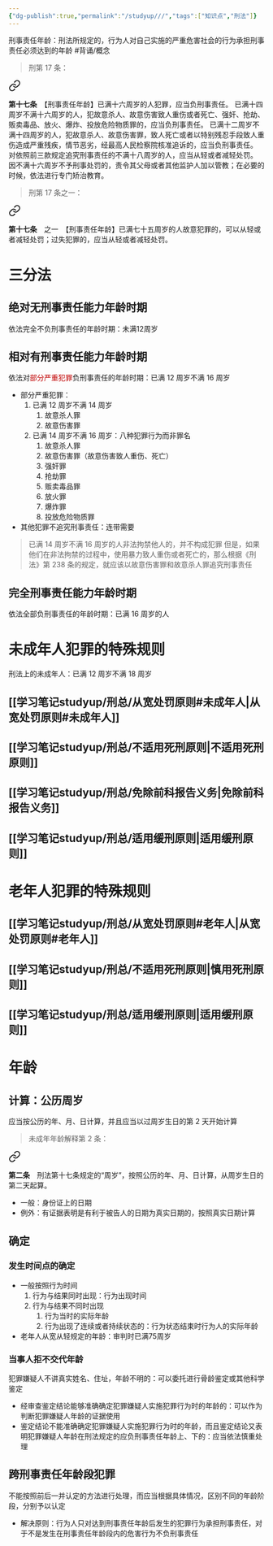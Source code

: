 ```yaml
---
{"dg-publish":true,"permalink":"/studyup///","tags":["知识点","刑法"]}
---
```


刑事责任年龄：刑法所规定的，行为人对自己实施的严重危害社会的行为承担刑事责任必须达到的年龄 #背诵/概念 

>刑第 17 条：
<div class="transclusion internal-embed is-loaded"><a class="markdown-embed-link" href="/////#t17" aria-label="Open link"><svg xmlns="http://www.w3.org/2000/svg" width="24" height="24" viewBox="0 0 24 24" fill="none" stroke="currentColor" stroke-width="2" stroke-linecap="round" stroke-linejoin="round" class="svg-icon lucide-link"><path d="M10 13a5 5 0 0 0 7.54.54l3-3a5 5 0 0 0-7.07-7.07l-1.72 1.71"></path><path d="M14 11a5 5 0 0 0-7.54-.54l-3 3a5 5 0 0 0 7.07 7.07l1.71-1.71"></path></svg></a><div class="markdown-embed">



**第十七条**　【刑事责任年龄】已满十六周岁的人犯罪，应当负刑事责任。
已满十四周岁不满十六周岁的人，犯故意杀人、故意伤害致人重伤或者死亡、强奸、抢劫、贩卖毒品、放火、爆炸、投放危险物质罪的，应当负刑事责任。
已满十二周岁不满十四周岁的人，犯故意杀人、故意伤害罪，致人死亡或者以特别残忍手段致人重伤造成严重残疾，情节恶劣，经最高人民检察院核准追诉的，应当负刑事责任。
对依照前三款规定追究刑事责任的不满十八周岁的人，应当从轻或者减轻处罚。
因不满十六周岁不予刑事处罚的，责令其父母或者其他监护人加以管教；在必要的时候，依法进行专门矫治教育。 

</div></div>


>刑第 17 条之一：
<div class="transclusion internal-embed is-loaded"><a class="markdown-embed-link" href="/////#t17-1" aria-label="Open link"><svg xmlns="http://www.w3.org/2000/svg" width="24" height="24" viewBox="0 0 24 24" fill="none" stroke="currentColor" stroke-width="2" stroke-linecap="round" stroke-linejoin="round" class="svg-icon lucide-link"><path d="M10 13a5 5 0 0 0 7.54.54l3-3a5 5 0 0 0-7.07-7.07l-1.72 1.71"></path><path d="M14 11a5 5 0 0 0-7.54-.54l-3 3a5 5 0 0 0 7.07 7.07l1.71-1.71"></path></svg></a><div class="markdown-embed">



**第十七条**　之一　【刑事责任年龄】已满七十五周岁的人故意犯罪的，可以从轻或者减轻处罚；过失犯罪的，应当从轻或者减轻处罚。 

</div></div>

# 三分法
## 绝对无刑事责任能力年龄时期
依法完全不负刑事责任的年龄时期：未满12周岁
## 相对有刑事责任能力年龄时期
依法对<font color="#c00000">部分严重犯罪</font>负刑事责任的年龄时期：已满 12 周岁不满 16 周岁
- 部分严重犯罪：
	1. 已满 12 周岁不满 14 周岁
		1. 故意杀人罪
		2. 故意伤害罪
	2. 已满 14 周岁不满 16 周岁：八种犯罪行为而非罪名
		1. 故意杀人罪
		2. 故意伤害罪（故意伤害致人重伤、死亡）
		3. 强奸罪
		4. 抢劫罪
		5. 贩卖毒品罪
		6. 放火罪
		7. 爆炸罪
		8. 投放危险物质罪
- 其他犯罪不追究刑事责任：连带需要
>已满 14 周岁不满 16 周岁的人非法拘禁他人的，并不构成犯罪
>但是，如果他们在非法拘禁的过程中，使用暴力致人重伤或者死亡的，那么根据《刑法》第 238 条的规定，就应该以故意伤害罪和故意杀人罪追究刑事责任

## 完全刑事责任能力年龄时期
依法全部负刑事责任的年龄时期：已满 16 周岁的人
# 未成年人犯罪的特殊规则
刑法上的未成年人：已满 12 周岁不满 18 周岁
## [[学习笔记studyup/刑总/从宽处罚原则#未成年人\|从宽处罚原则#未成年人]]
## [[学习笔记studyup/刑总/不适用死刑原则\|不适用死刑原则]]
## [[学习笔记studyup/刑总/免除前科报告义务\|免除前科报告义务]]
## [[学习笔记studyup/刑总/适用缓刑原则\|适用缓刑原则]]
# 老年人犯罪的特殊规则
## [[学习笔记studyup/刑总/从宽处罚原则#老年人\|从宽处罚原则#老年人]]
## [[学习笔记studyup/刑总/不适用死刑原则\|慎用死刑原则]]
## [[学习笔记studyup/刑总/适用缓刑原则\|适用缓刑原则]]
# 年龄
## 计算：公历周岁
应当按公历的年、月、日计算，并且应当以过周岁生日的第 2 天开始计算
>未成年年龄解释第 2 条：
<div class="transclusion internal-embed is-loaded"><a class="markdown-embed-link" href="////#t2" aria-label="Open link"><svg xmlns="http://www.w3.org/2000/svg" width="24" height="24" viewBox="0 0 24 24" fill="none" stroke="currentColor" stroke-width="2" stroke-linecap="round" stroke-linejoin="round" class="svg-icon lucide-link"><path d="M10 13a5 5 0 0 0 7.54.54l3-3a5 5 0 0 0-7.07-7.07l-1.72 1.71"></path><path d="M14 11a5 5 0 0 0-7.54-.54l-3 3a5 5 0 0 0 7.07 7.07l1.71-1.71"></path></svg></a><div class="markdown-embed">



**第二条**　刑法第十七条规定的“周岁”，按照公历的年、月、日计算，从周岁生日的第二天起算。 

</div></div>

- 一般：身份证上的日期
- 例外：有证据表明是有利于被告人的日期为真实日期的，按照真实日期计算
## 确定
### 发生时间点的确定
- 一般按照行为时间
	1. 行为与结果同时出现：行为出现时间
	2. 行为与结果不同时出现
		1. 行为当时的实际年龄
		2. 行为出现了连续或者持续状态的：行为状态结束时行为人的实际年龄
- 老年人从宽从轻规定的年龄：审判时已满75周岁
### 当事人拒不交代年龄
犯罪嫌疑人不讲真实姓名、住址，年龄不明的：可以委托进行骨龄鉴定或其他科学鉴定
- 经审查鉴定结论能够准确确定犯罪嫌疑人实施犯罪行为时的年龄的：可以作为判断犯罪嫌疑人年龄的证据使用
- 鉴定结论不能准确确定犯罪嫌疑人实施犯罪行为时的年龄，而且鉴定结论又表明犯罪嫌疑人年龄在刑法规定的应负刑事责任年龄上、下的：应当依法慎重处理
## 跨刑事责任年龄段犯罪
不能按照前后一并认定的方法进行处理，而应当根据具体情况，区别不同的年龄阶段，分别予以认定
- 解决原则：行为人只对达到刑事责任年龄后发生的犯罪行为承担刑事责任，对于不是发生在刑事责任年龄段内的危害行为不负刑事责任